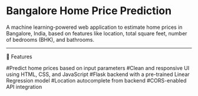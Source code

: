 # Bangalore Home Price Prediction
A machine learning-powered web application to estimate home prices in Bangalore, India, based on features like location, total square feet, number of bedrooms (BHK), and bathrooms.
___________________________________________________________________________________________

🚀 Features

#Predict home prices based on input parameters
#Clean and responsive UI using HTML, CSS, and JavaScript
#Flask backend with a pre-trained Linear Regression model
#Location autocomplete from backend
#CORS-enabled API integration
